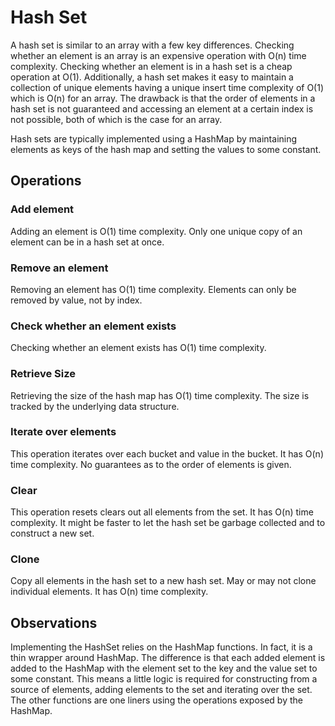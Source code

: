 # Hash Set

A hash set is similar to an array with a few key differences. Checking whether an element is an array is an expensive operation with O(n) time complexity. Checking whether an element is in a hash set is a cheap operation at O(1). Additionally, a hash set makes it easy to maintain a collection of unique elements having a unique insert time complexity of O(1) which is O(n) for an array. The drawback is that the order of elements in a hash set is not guaranteed and accessing an element at a certain index is not possible, both of which is the case for an array.

Hash sets are typically implemented using a HashMap by maintaining elements as keys of the hash map and setting the values to some constant.

## Operations

### Add element

Adding an element is O(1) time complexity. Only one unique copy of an element can be in a hash set at once.

### Remove an element

Removing an element has O(1) time complexity. Elements can only be removed by value, not by index.

### Check whether an element exists

Checking whether an element exists has O(1) time complexity.

### Retrieve Size

Retrieving the size of the hash map has O(1) time complexity. The size is tracked by the underlying data structure.

### Iterate over elements

This operation iterates over each bucket and value in the bucket. It has O(n) time complexity. No guarantees as to the order of elements is given.

### Clear

This operation resets clears out all elements from the set. It has O(n) time complexity. It might be faster to let the hash set be garbage collected and to construct a new set.

### Clone

Copy all elements in the hash set to a new hash set. May or may not clone individual elements. It has O(n) time complexity.

## Observations

Implementing the HashSet relies on the HashMap functions. In fact, it is a thin wrapper around HashMap. The difference is that each added element is added to the HashMap with the element set to the key and the value set to some constant. This means a little logic is required for constructing from a source of elements, adding elements to the set and iterating over the set. The other functions are one liners using the operations exposed by the HashMap.
